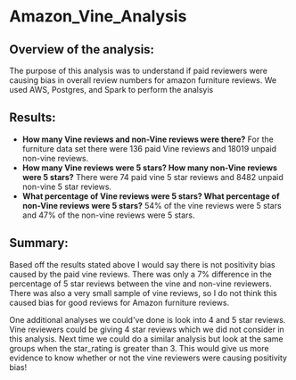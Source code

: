 # Amazon_Vine_Analysis

## Overview of the analysis:

The purpose of this analysis was to understand if paid reviewers were causing bias in overall review numbers for amazon furniture reviews. We used AWS, Postgres, and Spark to perform the analsyis   

## Results:

* **How many Vine reviews and non-Vine reviews were there?** For the furniture data set there were 136 paid Vine reviews and 18019 unpaid non-vine reviews.
* **How many Vine reviews were 5 stars? How many non-Vine reviews were 5 stars?** There were 74 paid vine 5 star reviews and 8482 unpaid non-vine 5 star reviews. 
* **What percentage of Vine reviews were 5 stars? What percentage of non-Vine reviews were 5 stars?** 54% of the vine reviews were 5 stars and 47% of the non-vine reviews were 5 stars. 

## Summary: 

Based off the results stated above I would say there is not positivity bias caused by the paid vine reviews. There was only a 7% difference in the percentage of 5 star reviews between the vine and non-vine reviewers. There was also a very small sample of vine reviews, so I do not think this caused bias for good reviews for Amazon furniture reviews. 

One additional analyses we could've done is look into 4 and 5 star reviews. Vine reviewers could be giving 4 star reviews which we did not consider in this analysis. Next time we could do a similar analysis but look at the same groups when the star_rating is greater than 3. This would give us more evidence to know whether or not the vine reviewers were causing positivity bias! 



